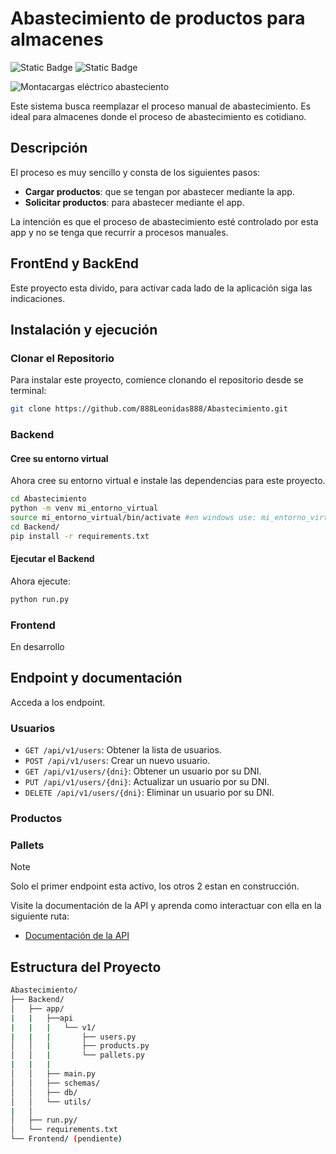 # Abastecimiento de productos para almacenes
![Static Badge](https://img.shields.io/badge/Python-3.12-eeeeee?logo=python&logoColor=ffff99) ![Static Badge](https://img.shields.io/badge/FastApi-0.111-74C69B?logo=fastapi&logoColor=74C69B)

![Montacargas eléctrico abasteciento](https://static4.depositphotos.com/1000291/324/i/950/depositphotos_3247657-stock-photo-distribution-in-warehouse-with-forklift.jpg)

Este sistema busca reemplazar el proceso manual de abastecimiento. Es ideal para almacenes donde el proceso de abastecimiento es cotidiano.

## Descripción

El proceso es muy sencillo y consta de los siguientes pasos:

- **Cargar productos**: que se tengan por abastecer mediante la app.
- **Solicitar productos**: para abastecer mediante el app.

La intención es que el proceso de abastecimiento esté controlado por esta app y no se tenga que recurrir a procesos manuales.

## FrontEnd y BackEnd


Este proyecto esta divido, para activar cada lado de la aplicación siga las indicaciones.

## Instalación y ejecución

### Clonar el Repositorio

Para instalar este proyecto, comience clonando el repositorio desde se terminal:

```sh
git clone https://github.com/888Leonidas888/Abastecimiento.git
```

### Backend

#### Cree su entorno virtual

Ahora cree su entorno virtual e instale las dependencias para este proyecto.

```sh
cd Abastecimiento
python -m venv mi_entorno_virtual
source mi_entorno_virtual/bin/activate #en windows use: mi_entorno_virtual\Scripts\activate
cd Backend/
pip install -r requirements.txt
```

#### Ejecutar el Backend

Ahora ejecute:

```sh
python run.py
```

### Frontend

En desarrollo

## Endpoint y documentación

Acceda a los endpoint.

### Usuarios

+ `GET /api/v1/users`: Obtener la lista de usuarios.
+ `POST /api/v1/users`: Crear un nuevo usuario.
+ `GET /api/v1/users/{dni}`: Obtener un usuario por su DNI.
+ `PUT /api/v1/users/{dni}`: Actualizar un usuario por su DNI.
+ `DELETE /api/v1/users/{dni}`: Eliminar un usuario por su DNI.

### Productos
### Pallets

> [!NOTE]
> Solo el primer endpoint esta activo, los otros 2 estan en construcción.

Visite la documentación de la API y aprenda como interactuar con ella en la siguiente ruta:

+ [Documentación de la API](http://localhost:8000/docs)

## Estructura del Proyecto

```sh
Abastecimiento/
├── Backend/
│   ├── app/
|   |   ├──api
|   |   |   └── v1/   
|   |   |       ├── users.py
│   │   |       ├── products.py
│   │   |       └── pallets.py
|   |   |
│   │   ├── main.py
│   │   ├── schemas/
│   │   ├── db/
│   │   └── utils/
|   │
│   ├── run.py/
│   └── requirements.txt
└── Frontend/ (pendiente)
```

